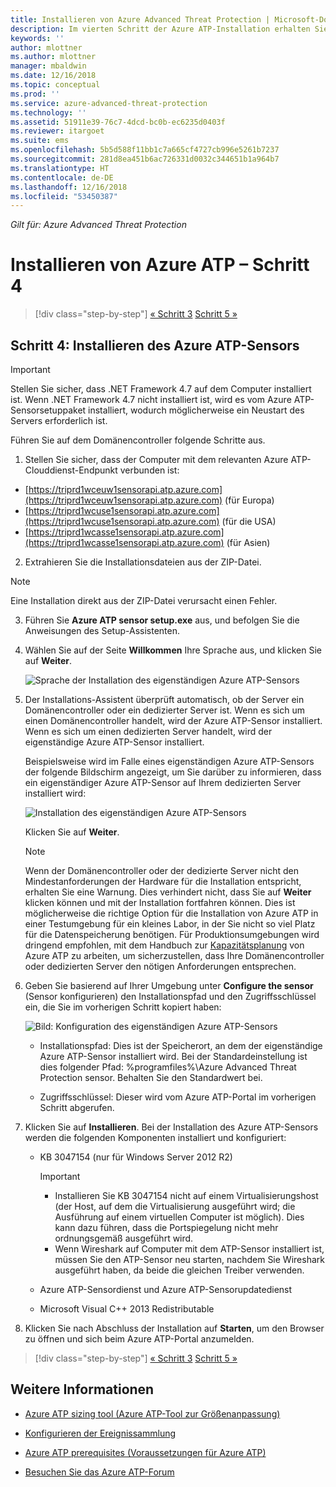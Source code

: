 ```yaml
---
title: Installieren von Azure Advanced Threat Protection | Microsoft-Dokumentation
description: Im vierten Schritt der Azure ATP-Installation erhalten Sie Hilfe zur Installation des Azure ATP-Sensors.
keywords: ''
author: mlottner
ms.author: mlottner
manager: mbaldwin
ms.date: 12/16/2018
ms.topic: conceptual
ms.prod: ''
ms.service: azure-advanced-threat-protection
ms.technology: ''
ms.assetid: 51911e39-76c7-4dcd-bc0b-ec6235d0403f
ms.reviewer: itargoet
ms.suite: ems
ms.openlocfilehash: 5b5d588f11bb1c7a665cf4727cb996e5261b7237
ms.sourcegitcommit: 281d8ea451b6ac726331d0032c344651b1a964b7
ms.translationtype: HT
ms.contentlocale: de-DE
ms.lasthandoff: 12/16/2018
ms.locfileid: "53450387"
---
```

*Gilt für: Azure Advanced Threat Protection*



# <a name="install-azure-atp---step-4"></a>Installieren von Azure ATP – Schritt 4

> [!div class="step-by-step"]
> [« Schritt 3](install-atp-step3.md)
> [Schritt 5 »](install-atp-step5.md)

## <a name="step-4-install-the-azure-atp-sensor"></a>Schritt 4: Installieren des Azure ATP-Sensors

> [!IMPORTANT]
>Stellen Sie sicher, dass .NET Framework 4.7 auf dem Computer installiert ist. Wenn .NET Framework 4.7 nicht installiert ist, wird es vom Azure ATP-Sensorsetuppaket installiert, wodurch möglicherweise ein Neustart des Servers erforderlich ist.

Führen Sie auf dem Domänencontroller folgende Schritte aus.

1. Stellen Sie sicher, dass der Computer mit dem relevanten Azure ATP-Clouddienst-Endpunkt verbunden ist:
  - [https://triprd1wceuw1sensorapi.atp.azure.com](https://triprd1wceuw1sensorapi.atp.azure.com) (für Europa)  
  - [https://triprd1wcuse1sensorapi.atp.azure.com](https://triprd1wcuse1sensorapi.atp.azure.com) (für die USA)
  - [https://triprd1wcasse1sensorapi.atp.azure.com](https://triprd1wcasse1sensorapi.atp.azure.com) (für Asien)

2. Extrahieren Sie die Installationsdateien aus der ZIP-Datei. 
> [!NOTE] 
> Eine Installation direkt aus der ZIP-Datei verursacht einen Fehler.

3.  Führen Sie **Azure ATP sensor setup.exe** aus, und befolgen Sie die Anweisungen des Setup-Assistenten.

4.  Wählen Sie auf der Seite **Willkommen** Ihre Sprache aus, und klicken Sie auf **Weiter**.

     ![Sprache der Installation des eigenständigen Azure ATP-Sensors](media/sensor-install-language.png)


5.  Der Installations-Assistent überprüft automatisch, ob der Server ein Domänencontroller oder ein dedizierter Server ist. Wenn es sich um einen Domänencontroller handelt, wird der Azure ATP-Sensor installiert. Wenn es sich um einen dedizierten Server handelt, wird der eigenständige Azure ATP-Sensor installiert. 
    
    Beispielsweise wird im Falle eines eigenständigen Azure ATP-Sensors der folgende Bildschirm angezeigt, um Sie darüber zu informieren, dass ein eigenständiger Azure ATP-Sensor auf Ihrem dedizierten Server installiert wird:
    
    ![Installation des eigenständigen Azure ATP-Sensors](media/sensor-install-deployment-type.png)

    Klicken Sie auf **Weiter**.

    > [!NOTE] 
    > Wenn der Domänencontroller oder der dedizierte Server nicht den Mindestanforderungen der Hardware für die Installation entspricht, erhalten Sie eine Warnung. Dies verhindert nicht, dass Sie auf **Weiter** klicken können und mit der Installation fortfahren können. Dies ist möglicherweise die richtige Option für die Installation von Azure ATP in einer Testumgebung für ein kleines Labor, in der Sie nicht so viel Platz für die Datenspeicherung benötigen. Für Produktionsumgebungen wird dringend empfohlen, mit dem Handbuch zur [Kapazitätsplanung](atp-capacity-planning.md) von Azure ATP zu arbeiten, um sicherzustellen, dass Ihre Domänencontroller oder dedizierten Server den nötigen Anforderungen entsprechen.

6.  Geben Sie basierend auf Ihrer Umgebung unter **Configure the sensor** (Sensor konfigurieren) den Installationspfad und den Zugriffsschlüssel ein, die Sie im vorherigen Schritt kopiert haben:

    ![Bild: Konfiguration des eigenständigen Azure ATP-Sensors](media/sensor-install-config.png)

      - Installationspfad: Dies ist der Speicherort, an dem der eigenständige Azure ATP-Sensor installiert wird. Bei der Standardeinstellung ist dies folgender Pfad: %programfiles%\Azure Advanced Threat Protection sensor. Behalten Sie den Standardwert bei.

      - Zugriffsschlüssel: Dieser wird vom Azure ATP-Portal im vorherigen Schritt abgerufen.
    
7. Klicken Sie auf **Installieren**. Bei der Installation des Azure ATP-Sensors werden die folgenden Komponenten installiert und konfiguriert:

    -   KB 3047154 (nur für Windows Server 2012 R2)

        > [!IMPORTANT]
        > -   Installieren Sie KB 3047154 nicht auf einem Virtualisierungshost (der Host, auf dem die Virtualisierung ausgeführt wird; die Ausführung auf einem virtuellen Computer ist möglich). Dies kann dazu führen, dass die Portspiegelung nicht mehr ordnungsgemäß ausgeführt wird. 
        > -   Wenn Wireshark auf Computer mit dem ATP-Sensor installiert ist, müssen Sie den ATP-Sensor neu starten, nachdem Sie Wireshark ausgeführt haben, da beide die gleichen Treiber verwenden.

    -   Azure ATP-Sensordienst und Azure ATP-Sensorupdatedienst
    -   Microsoft Visual C++ 2013 Redistributable

8.  Klicken Sie nach Abschluss der Installation auf **Starten**, um den Browser zu öffnen und sich beim Azure ATP-Portal anzumelden.


> [!div class="step-by-step"]
> [« Schritt 3](install-atp-step3.md)
> [Schritt 5 »](install-atp-step5.md)


## <a name="see-also"></a>Weitere Informationen

- [Azure ATP sizing tool (Azure ATP-Tool zur Größenanpassung)](http://aka.ms/aatpsizingtool)

- [Konfigurieren der Ereignissammlung](configure-event-collection.md)

- [Azure ATP prerequisites (Voraussetzungen für Azure ATP)](atp-prerequisites.md)

- [Besuchen Sie das Azure ATP-Forum](https://aka.ms/azureatpcommunity)
